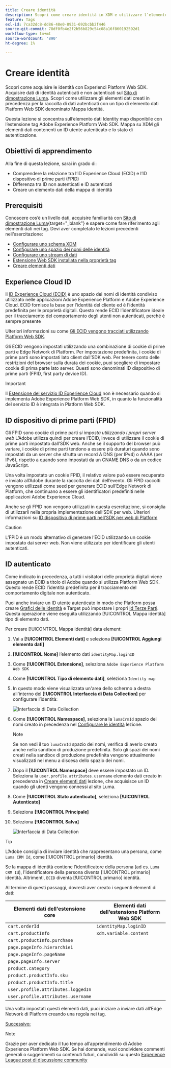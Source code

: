 ```yaml
---
title: Creare identità
description: Scopri come creare identità in XDM e utilizzare l’elemento dati Identity Map per acquisire gli ID utente. Questa lezione fa parte dell’esercitazione Implementare Adobe Experience Cloud con Web SDK.
feature: Tags
exl-id: 7ca32dc8-dd86-48e0-8931-692bcbb2f446
source-git-commit: 78df0fb4e2f2b56b829c54c08a16f860192592d1
workflow-type: tm+mt
source-wordcount: '890'
ht-degree: 1%

---
```


# Creare identità

Scopri come acquisire le identità con Experienci Platform Web SDK. Acquisire dati di identità autenticati e non autenticati sul [Sito di dimostrazione Luma](https://luma.enablementadobe.com/content/luma/us/en.html). Scopri come utilizzare gli elementi dati creati in precedenza per la raccolta di dati autenticati con un tipo di elemento dati Platform Web SDK denominato Mappa identità.

Questa lezione si concentra sull’elemento dati Identity map disponibile con l’estensione tag Adobe Experience Platform Web SDK. Mappa su XDM gli elementi dati contenenti un ID utente autenticato e lo stato di autenticazione.

## Obiettivi di apprendimento

Alla fine di questa lezione, sarai in grado di:

* Comprendere la relazione tra l’ID Experience Cloud (ECID) e l’ID dispositivo di prime parti (FPID)
* Differenza tra ID non autenticati e ID autenticati
* Creare un elemento dati della mappa di identità

## Prerequisiti

Conoscere cos’è un livello dati, acquisire familiarità con [Sito di dimostrazione Luma](https://luma.enablementadobe.com/content/luma/us/en.html){target="_blank"} e sapere come fare riferimento agli elementi dati nei tag. Devi aver completato le lezioni precedenti nell’esercitazione:

* [Configurare uno schema XDM](configure-schemas.md)
* [Configurare uno spazio dei nomi delle identità](configure-identities.md)
* [Configurare uno stream di dati](configure-datastream.md)
* [Estensione Web SDK installata nella proprietà tag](install-web-sdk.md)
* [Creare elementi dati](create-data-elements.md)


## Experience Cloud ID

Il [ID Experience Cloud (ECID)](https://experienceleague.adobe.com/en/docs/experience-platform/identity/ecid) è uno spazio dei nomi di identità condiviso utilizzato nelle applicazioni Adobe Experience Platform e Adobe Experience Cloud. ECID fornisce la base per l’identità del cliente ed è l’identità predefinita per le proprietà digitali. Questo rende ECID l’identificatore ideale per il tracciamento del comportamento degli utenti non autenticati, perché è sempre presente

<!-- FYI I commented this out because it was breaking the build - Jack
>[!TIP]
>
> When you use the Experience Platform Web SDK to set up Adobe applications on your digital properties, the ECID is generated at the Adobe Edge server level. As such, ECID is not viewable on the client-side network request payload. You can view the ECID by seeing the Preview tab of the network request, or by using the [Adobe Experience Platform Debugger Edge Trace](set-up-analytics.md#experience-cloud-id-validation).
>![View ECID](assets/validate-dev-console-ecid.png)
-->

Ulteriori informazioni su come [Gli ECID vengono tracciati utilizzando Platform Web SDK](https://experienceleague.adobe.com/en/docs/experience-platform/edge/identity/overview).

Gli ECID vengono impostati utilizzando una combinazione di cookie di prime parti e Edge Network di Platform. Per impostazione predefinita, i cookie di prime parti sono impostati lato client dall’SDK web. Per tenere conto delle restrizioni del browser sulla durata dei cookie, puoi scegliere di impostare cookie di prima parte lato server. Questi sono denominati ID dispositivo di prime parti (FPID, first party device ID).

>[!IMPORTANT]
>
>Il [Estensione del servizio ID Experience Cloud](https://exchange.adobe.com/experiencecloud.details.100160.adobe-experience-cloud-id-launch-extension.html) non è necessario quando si implementa Adobe Experience Platform Web SDK, in quanto la funzionalità del servizio ID è integrata in Platform Web SDK.

## ID dispositivo di prime parti (FPID)

Gli FPID sono cookie di prime parti _si imposta utilizzando i propri server web_ L’Adobe utilizza quindi per creare l’ECID, invece di utilizzare il cookie di prime parti impostato dall’SDK web. Anche se il supporto del browser può variare, i cookie di prime parti tendono a essere più duraturi quando sono impostati da un server che sfrutta un record A DNS (per IPv4) o AAAA (per IPv6), rispetto a quando sono impostati da un CNAME DNS o da un codice JavaScript.

Una volta impostato un cookie FPID, il relativo valore può essere recuperato e inviato all’Adobe durante la raccolta dei dati dell’evento. Gli FPID raccolti vengono utilizzati come seed per generare ECID sull’Edge Network di Platform, che continuano a essere gli identificatori predefiniti nelle applicazioni Adobe Experience Cloud.

Anche se gli FPID non vengono utilizzati in questa esercitazione, si consiglia di utilizzarli nella propria implementazione dell’SDK per web. Ulteriori informazioni su [ID dispositivo di prime parti nell’SDK per web di Platform](https://experienceleague.adobe.com/en/docs/experience-platform/edge/identity/first-party-device-ids)

>[!CAUTION]
>
> L’FPID è un modo alternativo di generare l’ECID utilizzando un cookie impostato dai server web. Non viene utilizzato per identificare gli utenti autenticati.

## ID autenticato

Come indicato in precedenza, a tutti i visitatori delle proprietà digitali viene assegnato un ECID a titolo di Adobe quando si utilizza Platform Web SDK. Questo rende ECID l’identità predefinita per il tracciamento del comportamento digitale non autenticato.

Puoi anche inviare un ID utente autenticato in modo che Platform possa creare [Grafici delle identità](https://experienceleague.adobe.com/en/docs/platform-learn/tutorials/identities/understanding-identity-and-identity-graphs) e Target può impostare i propri [Id Terze Parti](https://experienceleague.adobe.com/en/docs/target/using/audiences/visitor-profiles/3rd-party-id). Questa operazione viene eseguita utilizzando [!UICONTROL Mappa identità] tipo di elemento dati.

Per creare [!UICONTROL Mappa identità] data element:

1. Vai a **[!UICONTROL Elementi dati]** e seleziona **[!UICONTROL Aggiungi elemento dati]**

1. **[!UICONTROL Nome]** l’elemento dati `identityMap.loginID`

1. Come **[!UICONTROL Estensione]**, seleziona `Adobe Experience Platform Web SDK`

1. Come **[!UICONTROL Tipo di elemento dati]**, seleziona `Identity map`

1. In questo modo viene visualizzata un&#39;area dello schermo a destra all&#39;interno del **[!UICONTROL Interfaccia di Data Collection]** per configurare l’identità:

   ![Interfaccia di Data Collection](assets/identity-identityMap-setup.png)

1. Come  **[!UICONTROL Namespace]**, seleziona la `lumaCrmId` spazio dei nomi creato in precedenza nel [Configurare le identità](configure-identities.md) lezione.

   >[!NOTE]
   >
   >    Se non vedi il tuo `lumaCrmId` spazio dei nomi, verifica di averlo creato anche nella sandbox di produzione predefinita. Solo gli spazi dei nomi creati nella sandbox di produzione predefinita vengono attualmente visualizzati nel menu a discesa dello spazio dei nomi.

1. Dopo il **[!UICONTROL Namespace]** deve essere impostato un ID. Seleziona la `user.profile.attributes.username` elemento dati creato in precedenza in [Creare elementi dati](create-data-elements.md#create-data-elements-to-capture-the-data-layer) lezione, che acquisisce un ID quando gli utenti vengono connessi al sito Luma.

   <!--  >[!TIP]
    >
    >You can verify the **[!UICONTROL Luma CRM ID]** is collected in a data element on the web property by going to the [Luma Demo site](https://luma.enablementadobe.com/content/luma/us/en.html), logging in, [switching the tag environment](validate-with-debugger.md#use-the-experience-platform-debugger-to-map-to-your-tag-property) to your own, and typing `_satellite.getVar("user.profile.attributes.username")` in the web browser developer console.
    >
    >   ![Data Element  ID ](assets/identity-data-element-customer-id.png)
    -->

1. Come **[!UICONTROL Stato autenticato]**, seleziona **[!UICONTROL Autenticato]**
1. Seleziona **[!UICONTROL Principale]**

1. Seleziona **[!UICONTROL Salva]**

   ![Interfaccia di Data Collection](assets/identity-id-namespace.png)

>[!TIP]
>
> L’Adobe consiglia di inviare identità che rappresentano una persona, come `Luma CRM Id`, come [!UICONTROL primario] identità.
>
> Se la mappa di identità contiene l’identificatore della persona (ad es. `Luma CRM Id`), l&#39;identificatore della persona diventa [!UICONTROL primario] identità. Altrimenti, `ECID` diventa [!UICONTROL primario] identità.




<!--
1. Once the data element is configured in **[!UICONTROL Data Collection interface]**, it can be tested on the Luma web property like any other Data Element. Enter the following script in the browser developer console
   
   
   ```
   _satellite.getVar('identityMap.loginID')
   ```  

   ![Data Collection interface](assets/identity-consoleIdentityDataElement.png)
   
   >[!NOTE]
   >
   >ECID identifier will NOT populate in the Data Element, as this is configured already with Platform Web SDK.   
-->

Al termine di questi passaggi, dovresti aver creato i seguenti elementi di dati:

| Elementi dati dell&#39;estensione core | Elementi dati dell’estensione Platform Web SDK |
-----------------------------|-------------------------------
| `cart.orderId` | `identityMap.loginID` |
| `cart.productInfo` | `xdm.variable.content` |
| `cart.productInfo.purchase` | |
| `page.pageInfo.hierarchie1` | |
| `page.pageInfo.pageName` | |
| `page.pageInfo.server` | |
| `product.category` | |
| `product.productInfo.sku` | |
| `product.productInfo.title` | |
| `user.profile.attributes.loggedIn` | |
| `user.profile.attributes.username` | |

Una volta impostati questi elementi dati, puoi iniziare a inviare dati all’Edge Network di Platform creando una regola nei tag.

[Successivo: ](create-tag-rule.md)

>[!NOTE]
>
>Grazie per aver dedicato il tuo tempo all’apprendimento di Adobe Experience Platform Web SDK. Se hai domande, vuoi condividere commenti generali o suggerimenti su contenuti futuri, condividili su questo [Experience League post di discussione community](https://experienceleaguecommunities.adobe.com/t5/adobe-experience-platform-launch/tutorial-discussion-implement-adobe-experience-cloud-with-web/td-p/444996)
